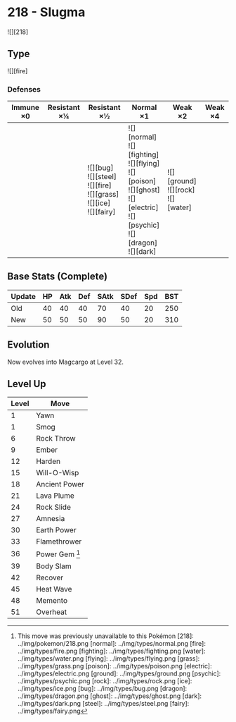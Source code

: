 # 218 - Slugma
![][218]

## Type

![][fire]

### Defenses

Immune ×0 | Resistant ×¼ | Resistant ×½                                                                         | Normal ×1                                                                                                                                         | Weak ×2                                      | Weak ×4 | 
---       | ---          | ---                                                                                  | ---                                                                                                                                               | ---                                          | ---     | 
          |              | ![][bug]<br> ![][steel]<br> ![][fire]<br> ![][grass]<br> ![][ice]<br> ![][fairy]<br> | ![][normal]<br> ![][fighting]<br> ![][flying]<br> ![][poison]<br> ![][ghost]<br> ![][electric]<br> ![][psychic]<br> ![][dragon]<br> ![][dark]<br> | ![][ground]<br> ![][rock]<br> ![][water]<br> |         | 

## Base Stats (Complete)

Update | HP  | Atk | Def | SAtk | SDef | Spd | BST | 
---    | --- | --- | --- | ---  | ---  | --- | --- | 
Old    | 40  | 40  | 40  | 70   | 40   | 20  | 250 | 
New    | 50  | 50  | 50  | 90   | 50   | 20  | 310 | 

## Evolution
Now evolves into Magcargo at Level 32.

## Level Up

Level | Move           | 
---   | ---            | 
1     | Yawn           | 
1     | Smog           | 
6     | Rock Throw     | 
9     | Ember          | 
12    | Harden         | 
15    | Will-O-Wisp    | 
18    | Ancient Power  | 
21    | Lava Plume     | 
24    | Rock Slide     | 
27    | Amnesia        | 
30    | Earth Power    | 
33    | Flamethrower   | 
36    | Power Gem [^1] | 
39    | Body Slam      | 
42    | Recover        | 
45    | Heat Wave      | 
48    | Memento        | 
51    | Overheat       | 

[^1]: This move was previously unavailable to this Pokémon
[218]: ../img/pokemon/218.png
[normal]: ../img/types/normal.png
[fire]: ../img/types/fire.png
[fighting]: ../img/types/fighting.png
[water]: ../img/types/water.png
[flying]: ../img/types/flying.png
[grass]: ../img/types/grass.png
[poison]: ../img/types/poison.png
[electric]: ../img/types/electric.png
[ground]: ../img/types/ground.png
[psychic]: ../img/types/psychic.png
[rock]: ../img/types/rock.png
[ice]: ../img/types/ice.png
[bug]: ../img/types/bug.png
[dragon]: ../img/types/dragon.png
[ghost]: ../img/types/ghost.png
[dark]: ../img/types/dark.png
[steel]: ../img/types/steel.png
[fairy]: ../img/types/fairy.png
